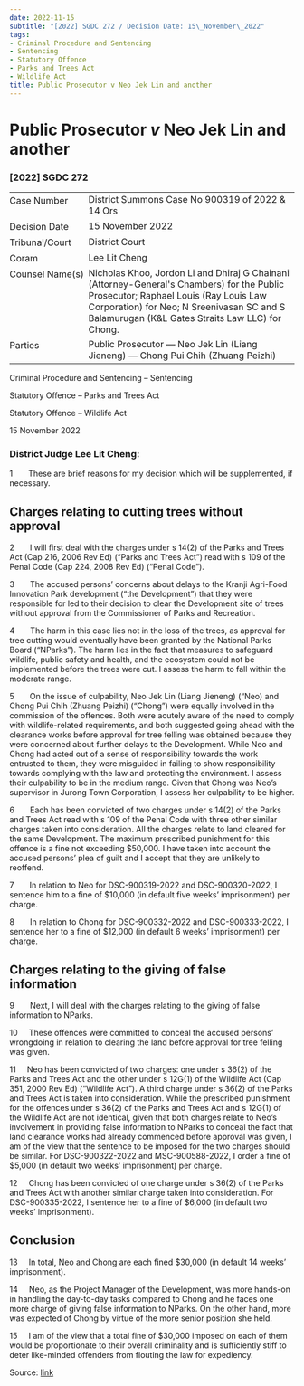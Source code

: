 ```yaml
---
date: 2022-11-15
subtitle: "[2022] SGDC 272 / Decision Date: 15\_November\_2022"
tags:
- Criminal Procedure and Sentencing
- Sentencing
- Statutory Offence
- Parks and Trees Act
- Wildlife Act
title: Public Prosecutor v Neo Jek Lin and another
---
```

# Public Prosecutor _v_ Neo Jek Lin and another  

### \[2022\] SGDC 272

<table id="info-table"><tbody><tr class="info-row"><td class="txt-label" style="padding: 4px 0px; white-space: nowrap" valign="top">Case Number</td><td class="txt-body">District Summons Case No 900319 of 2022 &amp; 14 Ors</td></tr><tr class="info-row"><td class="txt-label" style="padding: 4px 0px; white-space: nowrap" valign="top">Decision Date</td><td class="txt-body">15 November 2022</td></tr><tr class="info-row"><td class="txt-label" style="padding: 4px 0px; white-space: nowrap" valign="top">Tribunal/Court</td><td class="txt-body">District Court</td></tr><tr class="info-row"><td class="txt-label" style="padding: 4px 0px; white-space: nowrap" valign="top">Coram</td><td class="txt-body">Lee Lit Cheng</td></tr><tr class="info-row"><td class="txt-label" style="padding: 4px 0px; white-space: nowrap" valign="top">Counsel Name(s)</td><td class="txt-body">Nicholas Khoo, Jordon Li and Dhiraj G Chainani (Attorney-General's Chambers) for the Public Prosecutor; Raphael Louis (Ray Louis Law Corporation) for Neo; N Sreenivasan SC and S Balamurugan (K&amp;L Gates Straits Law LLC) for Chong.</td></tr><tr class="info-row"><td class="txt-label" style="padding: 4px 0px; white-space: nowrap" valign="top">Parties</td><td class="txt-body">Public Prosecutor — Neo Jek Lin (Liang Jieneng) — Chong Pui Chih (Zhuang Peizhi)</td></tr></tbody></table>

Criminal Procedure and Sentencing – Sentencing

Statutory Offence – Parks and Trees Act

Statutory Offence – Wildlife Act

15 November 2022

### District Judge Lee Lit Cheng:

1       These are brief reasons for my decision which will be supplemented, if necessary.

## Charges relating to cutting trees without approval

2       I will first deal with the charges under s 14(2) of the Parks and Trees Act (Cap 216, 2006 Rev Ed) (“Parks and Trees Act”) read with s 109 of the Penal Code (Cap 224, 2008 Rev Ed) (“Penal Code”).

3       The accused persons’ concerns about delays to the Kranji Agri-Food Innovation Park development (“the Development”) that they were responsible for led to their decision to clear the Development site of trees without approval from the Commissioner of Parks and Recreation.

4       The harm in this case lies not in the loss of the trees, as approval for tree cutting would eventually have been granted by the National Parks Board (“NParks”). The harm lies in the fact that measures to safeguard wildlife, public safety and health, and the ecosystem could not be implemented before the trees were cut. I assess the harm to fall within the moderate range.

5       On the issue of culpability, Neo Jek Lin (Liang Jieneng) (“Neo) and Chong Pui Chih (Zhuang Peizhi) (“Chong”) were equally involved in the commission of the offences. Both were acutely aware of the need to comply with wildlife-related requirements, and both suggested going ahead with the clearance works before approval for tree felling was obtained because they were concerned about further delays to the Development. While Neo and Chong had acted out of a sense of responsibility towards the work entrusted to them, they were misguided in failing to show responsibility towards complying with the law and protecting the environment. I assess their culpability to be in the medium range. Given that Chong was Neo’s supervisor in Jurong Town Corporation, I assess her culpability to be higher.

6       Each has been convicted of two charges under s 14(2) of the Parks and Trees Act read with s 109 of the Penal Code with three other similar charges taken into consideration. All the charges relate to land cleared for the same Development. The maximum prescribed punishment for this offence is a fine not exceeding $50,000. I have taken into account the accused persons’ plea of guilt and I accept that they are unlikely to reoffend.

7       In relation to Neo for DSC-900319-2022 and DSC-900320-2022, I sentence him to a fine of $10,000 (in default five weeks’ imprisonment) per charge.

8       In relation to Chong for DSC-900332-2022 and DSC-900333-2022, I sentence her to a fine of $12,000 (in default 6 weeks’ imprisonment) per charge.

## Charges relating to the giving of false information

9       Next, I will deal with the charges relating to the giving of false information to NParks.

10     These offences were committed to conceal the accused persons’ wrongdoing in relation to clearing the land before approval for tree felling was given.

11     Neo has been convicted of two charges: one under s 36(2) of the Parks and Trees Act and the other under s 12G(1) of the Wildlife Act (Cap 351, 2000 Rev Ed) (“Wildlife Act”). A third charge under s 36(2) of the Parks and Trees Act is taken into consideration. While the prescribed punishment for the offences under s 36(2) of the Parks and Trees Act and s 12G(1) of the Wildlife Act are not identical, given that both charges relate to Neo’s involvement in providing false information to NParks to conceal the fact that land clearance works had already commenced before approval was given, I am of the view that the sentence to be imposed for the two charges should be similar. For DSC-900322-2022 and MSC-900588-2022, I order a fine of $5,000 (in default two weeks’ imprisonment) per charge.

12     Chong has been convicted of one charge under s 36(2) of the Parks and Trees Act with another similar charge taken into consideration. For DSC-900335-2022, I sentence her to a fine of $6,000 (in default two weeks’ imprisonment).

## Conclusion

13     In total, Neo and Chong are each fined $30,000 (in default 14 weeks’ imprisonment).

14     Neo, as the Project Manager of the Development, was more hands-on in handling the day-to-day tasks compared to Chong and he faces one more charge of giving false information to NParks. On the other hand, more was expected of Chong by virtue of the more senior position she held.

15     I am of the view that a total fine of $30,000 imposed on each of them would be proportionate to their overall criminality and is sufficiently stiff to deter like-minded offenders from flouting the law for expediency.


Source: [link](https://www.lawnet.sg:443/lawnet/web/lawnet/free-resources?p_p_id=freeresources_WAR_lawnet3baseportlet&p_p_lifecycle=1&p_p_state=normal&p_p_mode=view&_freeresources_WAR_lawnet3baseportlet_action=openContentPage&_freeresources_WAR_lawnet3baseportlet_docId=%2FJudgment%2F28988-SSP.xml)